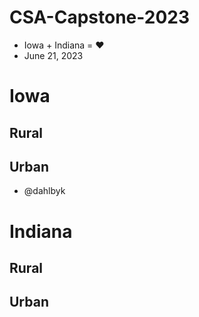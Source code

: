 # CSA-Capstone-2023

- Iowa + Indiana = ❤️
- June 21, 2023

# Iowa

## Rural

## Urban
- @dahlbyk

# Indiana

## Rural

## Urban


